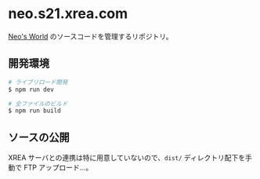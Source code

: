 # neo.s21.xrea.com

[Neo's World](http://neo.s21.xrea.com/) のソースコードを管理するリポジトリ。


## 開発環境

```sh
# ライブリロード開発
$ npm run dev

# 全ファイルのビルド
$ npm run build
```


## ソースの公開

XREA サーバとの連携は特に用意していないので、`dist/` ディレクトリ配下を手動で FTP アップロード…。

